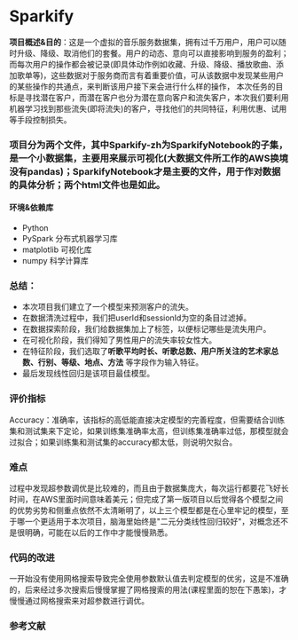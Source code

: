 # Sparkify

**项目概述&目的**：这是一个虚拟的音乐服务数据集，拥有过千万用户，用户可以随时升级、降级、取消他们的套餐。用户的动态、意向可以直接影响到服务的盈利；而每次用户的操作都会被记录(即具体动作例如收藏、升级、降级、播放歌曲、添加歌单等)，这些数据对于服务商而言有着重要价值，可从该数据中发现某些用户的某些操作的共通点，来判断该用户接下来会进行什么样的操作， 本次任务的目标是寻找潜在客户，而潜在客户也分为潜在意向客户和流失客户，本次我们要利用机器学习找到那些流失(即将流失)的客户，寻找他们的共同特征，利用优惠、试用等手段控制损失。


### 项目分为两个文件，其中Sparkify-zh为SparkifyNotebook的子集，是一个小数据集，主要用来展示可视化(大数据文件所工作的AWS换境没有pandas)；SparkifyNotebook才是主要的文件，用于作对数据的具体分析；两个html文件也是如此。

#### 环境&依赖库
- Python
- PySpark 分布式机器学习库
- matplotlib 可视化库
- numpy 科学计算库

### 总结：
- 本次项目我们建立了一个模型来预测客户的流失。
- 在数据清洗过程中，我们把userId和sessionId为空的条目过滤掉。
- 在数据探索阶段，我们给数据集加上了标签，以便标记哪些是流失用户。
- 在可视化阶段，我们得知了男性用户的流失率较女性大。
- 在特征阶段，我们选取了**听歌平均时长、听歌总数、用户所关注的艺术家总数、行别、等级、地点、方法** 等字段作为输入特征。
- 最后发现线性回归是该项目最佳模型。

### 评价指标
Accuracy：准确率，该指标的高低能直接决定模型的完善程度，但需要结合训练集和测试集来下定论，如果训练集准确率太高，但训练集准确率过低，那模型就会过拟合；如果训练集和测试集的accuracy都太低，则说明欠拟合。

### 难点
过程中发现超参数调优是比较难的，而且由于数据集庞大，每次运行都要花飞好长时间，在AWS里面时间意味着美元；但完成了第一版项目以后觉得各个模型之间的优势劣势和侧重点依然不太清晰明了，以上三个模型都是在心里牢记的模型，至于哪一个更适用于本次项目，脑海里始终是"二元分类线性回归较好"，对概念还不是很明确，可能在以后的工作中才能慢慢熟悉。

### 代码的改进
一开始没有使用网格搜索导致完全使用参数默认值去判定模型的优劣，这是不准确的，后来经过多次搜索后慢慢掌握了网格搜索的用法(课程里面的恕在下愚笨)，才慢慢通过网格搜索来对超参数进行调优。

### 参考文献
[](https://stackoverflow.com/questions/52498970/how-to-get-the-best-hyperparameter-value-after-crossvalidation-in-pyspark)
